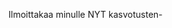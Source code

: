 Ilmoittakaa minulle NYT kasvotusten- 

<!---
OnelonCORT/OnelonCORT is a ✨ special ✨ repository because its `README.md` (this file) appears on your GitHub profile.
You can click the Preview link to take a look at your changes.
--->
